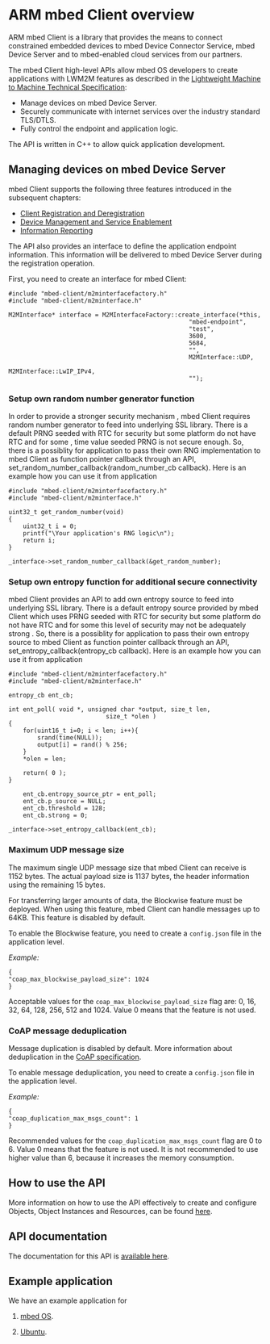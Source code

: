 # ARM mbed Client overview

ARM mbed Client is a library that provides the means to connect constrained embedded devices to mbed Device Connector Service, mbed Device Server and to mbed-enabled cloud services from our partners.

The mbed Client high-level APIs allow mbed OS developers to create applications with LWM2M features as described in the [Lightweight Machine to Machine Technical Specification](http://technical.openmobilealliance.org/Technical/technical-information/release-program/current-releases/oma-lightweightm2m-v1-0):

- Manage devices on mbed Device Server.
- Securely communicate with internet services over the industry standard TLS/DTLS.
- Fully control the endpoint and application logic. 

The API is written in C++ to allow quick application development.

## Managing devices on mbed Device Server

mbed Client supports the following three features introduced in the subsequent chapters:

- [Client Registration and Deregistration](client_reg_dereg.md)
- [Device Management and Service Enablement](dev_man_serv_enable.md)
- [Information Reporting](info_reporting.md)

The API also provides an interface to define the application endpoint information. This information will be delivered to mbed Device Server during the registration operation.

First, you need to create an interface for mbed Client:

```
#include "mbed-client/m2minterfacefactory.h"
#include "mbed-client/m2minterface.h"

M2MInterface* interface = M2MInterfaceFactory::create_interface(*this,
                                                  "mbed-endpoint",
                                                  "test",
                                                  3600,
                                                  5684,
                                                  "",
                                                  M2MInterface::UDP,
                                                  M2MInterface::LwIP_IPv4,
                                                  "");
```

### Setup own random number generator function

In order to provide a stronger security mechanism , mbed Client requires random number generator to feed into underlying SSL library. There is a default PRNG seeded with RTC
for security but some platform do not have RTC and for some , time value seeded PRNG is not secure enough. So, there is a possiblity for application to pass their own RNG implementation
to mbed Client as function pointer callback through an API, set_random_number_callback(random_number_cb callback).
Here is an example how you can use it from application

```
#include "mbed-client/m2minterfacefactory.h"
#include "mbed-client/m2minterface.h"

uint32_t get_random_number(void)
{
    uint32_t i = 0;
    printf("\Your application's RNG logic\n");
    return i;
}

_interface->set_random_number_callback(&get_random_number);

```

### Setup own entropy function for additional secure connectivity 

mbed Client provides an API to add own entropy source to feed into underlying SSL library. There is a default entropy source provided by mbed Client which uses PRNG seeded with RTC
for security but some platform do not have RTC and for some this level of security may not be adequately strong . So, there is a possiblity for application to pass their own entropy source
to mbed Client as function pointer callback through an API, set_entropy_callback(entropy_cb callback).
Here is an example how you can use it from application

```
#include "mbed-client/m2minterfacefactory.h"
#include "mbed-client/m2minterface.h"

entropy_cb ent_cb;

int ent_poll( void *, unsigned char *output, size_t len,
                           size_t *olen )
{
    for(uint16_t i=0; i < len; i++){
        srand(time(NULL));
        output[i] = rand() % 256;
    }
    *olen = len;

    return( 0 );
}

    ent_cb.entropy_source_ptr = ent_poll;
    ent_cb.p_source = NULL;
    ent_cb.threshold = 128;
    ent_cb.strong = 0;

_interface->set_entropy_callback(ent_cb);

```

### Maximum UDP message size

The maximum single UDP message size that mbed Client can receive is 1152 bytes. The actual payload size is 1137 bytes, the header information using the remaining 15 bytes. 

For transferring larger amounts of data, the Blockwise feature must be deployed. When using this feature, mbed Client can handle messages up to 64KB. This feature is disabled by default.

To enable the Blockwise feature, you need to create a `config.json` file in the application level. 

*Example:*
```
{
"coap_max_blockwise_payload_size": 1024
}
```

Acceptable values for the `coap_max_blockwise_payload_size` flag are:
0, 16, 32, 64, 128, 256, 512 and 1024. Value 0 means that the feature is not used.

### CoAP message deduplication

Message duplication is disabled by default. More information about deduplication in the [CoAP specification](https://tools.ietf.org/html/rfc7252#page-24).

To enable message deduplication, you need to create a `config.json` file in the application level.

*Example:*
```
{
"coap_duplication_max_msgs_count": 1
}
```
Recommended values for the `coap_duplication_max_msgs_count` flag are 0 to 6. Value 0 means that the feature is not used. It is not recommended to use higher value than 6, because it increases the memory consumption.

## How to use the API
More information on how to use the API effectively to create and configure Objects, Object Instances and Resources, can be found [here](howto.md).

## API documentation

The documentation for this API is [available here](https://docs.mbed.com/docs/mbed-client-guide/en/latest/api/annotated.html).

## Example application

We have an example application for

1. [mbed OS](https://github.com/ARMmbed/mbed-client-examples).

2. [Ubuntu](https://github.com/ARMmbed/mbed-client-linux-example).

